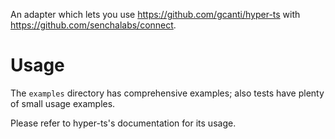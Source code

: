 An adapter which lets you use https://github.com/gcanti/hyper-ts with https://github.com/senchalabs/connect.

# Usage

The `examples` directory has comprehensive examples; also tests have plenty of small usage examples.

Please refer to hyper-ts's documentation for its usage.

